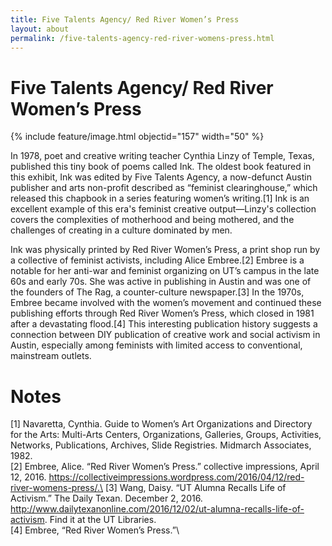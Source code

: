 ```yaml
---
title: Five Talents Agency/ Red River Women’s Press
layout: about
permalink: /five-talents-agency-red-river-womens-press.html
---
```


# Five Talents Agency/ Red River Women’s Press

{% include feature/image.html objectid="157" width="50" %}

In 1978, poet and creative writing teacher Cynthia Linzy of Temple, Texas, published this tiny book of poems called Ink. The oldest book featured in this exhibit, Ink was edited by Five Talents Agency, a now-defunct Austin publisher and arts non-profit described as “feminist clearinghouse,” which released this chapbook in a series featuring women’s writing.[1] Ink is an excellent example of this era's feminist creative output—Linzy's collection covers the complexities of motherhood and being mothered, and the challenges of creating in a culture dominated by men.

Ink was physically printed by Red River Women’s Press, a print shop run by a collective of feminist activists, including Alice Embree.[2] Embree is a notable for her anti-war and feminist organizing on UT’s campus in the late 60s and early 70s. She was active in publishing in Austin and was one of the founders of The Rag, a counter-culture newspaper.[3] In the 1970s, Embree became involved with the women’s movement and continued these publishing efforts through Red River Women’s Press, which closed in 1981 after a devastating flood.[4] This interesting publication history suggests a connection between DIY publication of creative work and social activism in Austin, especially among feminists with limited access to conventional, mainstream outlets.

# Notes
[1] Navaretta, Cynthia. Guide to Women’s Art Organizations and Directory for the Arts: Multi-Arts Centers, Organizations, Galleries, Groups, Activities, Networks, Publications, Archives, Slide Registries. Midmarch Associates, 1982.\
[2] Embree, Alice. “Red River Women’s Press.” collective impressions, April 12, 2016. https://collectiveimpressions.wordpress.com/2016/04/12/red-river-womens-press/.\
[3] Wang, Daisy. “UT Alumna Recalls Life of Activism.” The Daily Texan. December 2, 2016. http://www.dailytexanonline.com/2016/12/02/ut-alumna-recalls-life-of-activism. Find it at the UT Libraries.\
[4] Embree, “Red River Women’s Press.”\

